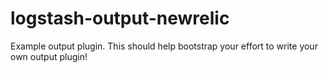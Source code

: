 # logstash-output-newrelic
Example output plugin. This should help bootstrap your effort to write your own output plugin!
